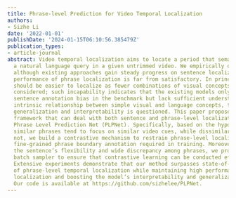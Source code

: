 ```yaml
---
title: Phrase-level Prediction for Video Temporal Localization
authors:
- Sizhe Li
date: '2022-01-01'
publishDate: '2024-01-15T06:10:56.385479Z'
publication_types:
- article-journal
abstract: Video temporal localization aims to locate a period that semantically matches
  a natural language query in a given untrimmed video. We empirically observe that
  although existing approaches gain steady progress on sentence localization, the
  performance of phrase localization is far from satisfactory. In principle, the phrase
  should be easier to localize as fewer combinations of visual concepts need to be
  considered; such incapability indicates that the existing models only capture the
  sentence annotation bias in the benchmark but lack sufficient understanding of the
  intrinsic relationship between simple visual and language concepts, thus the model
  generalization and interpretability is questioned. This paper proposes a unified
  framework that can deal with both sentence and phrase-level localization, namely
  Phrase Level Prediction Net (PLPNet). Specifically, based on the hypothesis that
  similar phrases tend to focus on similar video cues, while dissimilar ones should
  not, we build a contrastive mechanism to restrain phrase-level localization without
  fine-grained phrase boundary annotation required in training. Moreover, considering
  the sentence’s flexibility and wide discrepancy among phrases, we propose a clustering-based
  batch sampler to ensure that contrastive learning can be conducted efficiently.
  Extensive experiments demonstrate that our method surpasses state-of-the-art methods
  of phrase-level temporal localization while maintaining high performance in sentence
  localization and boosting the model’s interpretability and generalization capability.
  Our code is available at https://github.com/sizhelee/PLPNet.
---
```

